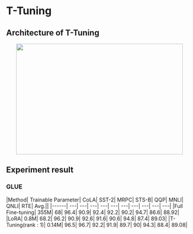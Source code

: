 # T-Tuning

## Architecture of T-Tuning
<p align="center"><img src="https://github.com/KU-INI/T-Tuning/assets/109642935/388bcf0e-9884-4a50-8cff-3e6db0ba05dd" width="450" height = "300"/></p>


## Experiment result
### GLUE
|Method|		Trainable Parameter|	CoLA|	SST-2|	MRPC|	STS-B|	QQP|	MNLI|	QNLI|	RTE|	Avg.||
|------|		---|			---|	---|	---|	---|	---|	---|	---|	---|	---|
|Full Fine-tuning|	355M|			68|	96.4|	90.9|	92.4|	92.2|	90.2|	94.7|	86.6|	88.92|
|LoRA|		0.8M|            		68.2|	96.2|	90.9|	92.6|	91.6|	90.6|	94.8|	87.4|	89.03|
|T-Tuning(rank : 1)|	0.14M|			96.5|	96.7|	92.2|	91.9|	89.7|	90|	94.3|	88.4|	89.08|
